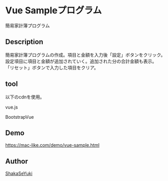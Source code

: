 Vue Sampleプログラム
====

簡易家計簿プログラム

## Description
簡易家計簿プログラムの作成。項目と金額を入力後「設定」ボタンをクリック。設定項目に項目と金額が追加されていく。追加された分の合計金額も表示。
「リセット」ボタンで入力した項目をクリア。

## tool
以下のcdnを使用。

vue.js

BootstrapVue

## Demo
https://mac-like.com/demo/vue-sample.html

## Author
[ShakaSeYuki](https://github.com/ShakaSeYuki)
